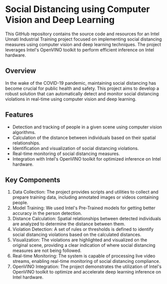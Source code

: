 
# Social Distancing using Computer Vision and Deep Learning

This GitHub repository contains the source code and resources for an Intel Unnati Industrial Training project focused on implementing social distancing measures using computer vision and deep learning techniques. The project leverages Intel's OpenVINO toolkit to perform efficient inference on Intel hardware.


## Overview

In the wake of the COVID-19 pandemic, maintaining social distancing has become crucial for public health and safety. This project aims to develop a robust solution that can automatically detect and monitor social distancing violations in real-time using computer vision and deep learning.
## Features

- Detection and tracking of people in a given scene using computer vision algorithms.
- Calculation of the distance between individuals based on their spatial relationships.
- Identification and visualization of social distancing violations.
- Real-time monitoring of social distancing measures.
- Integration with Intel's OpenVINO toolkit for optimized inference on Intel hardware.

## Key Components

1. Data Collection: The project provides scripts and utilities to collect and prepare training data, including annotated images or videos containing people.
2. Model Training: We used Intel's Pre-Trained models for getting better accuracy in the person detection.
3. Distance Calculation: Spatial relationships between detected individuals are analyzed to determine the distance between them.
4. Violation Detection: A set of rules or thresholds is defined to identify social distancing violations based on the calculated distances.
5. Visualization: The violations are highlighted and visualized on the original scene, providing a clear indication of where social distancing measures are not being followed.
6. Real-time Monitoring: The system is capable of processing live video streams, enabling real-time monitoring of social distancing compliance.
7. OpenVINO Integration: The project demonstrates the utilization of Intel's OpenVINO toolkit to optimize and accelerate deep learning inference on Intel hardware.
